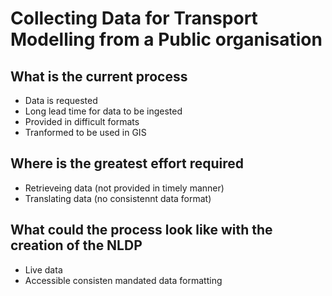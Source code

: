# Collecting Data for Transport Modelling from a Public organisation

## What is the current process

- Data is requested
- Long lead time for data to be ingested
- Provided in difficult formats
- Tranformed to be used in GIS

## Where is the greatest effort required

- Retrieveing data (not provided in timely manner)
- Translating data (no consistennt data format)

## What could the process look like with the creation of the NLDP

- Live data 
- Accessible consisten mandated data formatting
